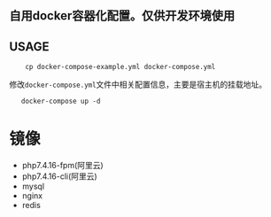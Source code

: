 ## 自用docker容器化配置。仅供开发环境使用

## USAGE
```
    cp docker-compose-example.yml docker-compose.yml
```
修改`docker-compose.yml`文件中相关配置信息，主要是宿主机的挂载地址。
```
   docker-compose up -d
```
# 镜像
 - php7.4.16-fpm(阿里云)
 - php7.4.16-cli(阿里云)
 - mysql
 - nginx
 - redis
